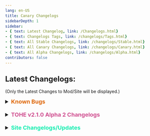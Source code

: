 ```yaml
---
lang: en-US
title: Canary Changelogs
sidebarDepth: 1
sidebar:
- { text: Latest Changelog, link: /Changelogs.html}
- { text: Changelogs Tags, link: /changelogs/Tags.html}
- { text: All Stable Changelogs, link: /changelogs/Stable.html}
- { text: All Canary Changelogs, link: /changelogs/Canary.html}
- { text: All Alpha Changelogs, link: /changelogs/Alpha.html}
contributors: false
---
```


## <font size=5em><b>Latest Changelogs:</b></font><br>
(Only the Latest Changes to Mod/Site will be displayed.)

<font size=4em>
<details>
<summary><b><font color=#de6707>Known Bugs</font></b></summary>

= <font color=#de6707><b>KNOWN BUG</b></font>: Servers may be unstable as the protocol requires fixing on Innersloth's side<br>
= <font color=#de6707><b>KNOWN BUG</b></font>: Doppelganger, Swift, & Imitator are working, but are unstable<br>
</details>
<br>
<details>
<summary><b><font color=#cf4e8f>TOHE v2.1.0 Alpha 2 Changelogs</font></b></summary>

* By [**TommyXL**](https://github.com/Tommy-XL)<br>
= <font color=#1376f0><b>BUG FIX</b></font>: Fixed lot of null errors for Neutral Apocalypse<br>
= <font color=#1376f0><b>BUG FIX</b></font>: Fixed some bugs for Neutral Apocalypse for modded clients<br>
= <font color=#1376f0><b>BUG FIX</b></font>: Fixed bug when F1 show role settings<br>
= <font color=#1376f0><b>BUG FIX</b></font>: Probably fixed bug when everyone see the roles (this bug somehow returned)<br>
= <font color=#F6BE00><b>CHANGE</b></font>: Added delay when clearing votes<br>
= <font color=#F6BE00><b>CHANGE</b></font>: Set 300 cd for Nemesis if they cannot use kill button<br>

* By [**Marg**](https://github.com/MargaretTheFool)<br>
\+ <font color=green><b>NEW</b></font>: Added new command: /apocalypseinfo<br>
= <font color=#1376f0><b>BUG FIX</b></font>: Fixed bug when setting "Transformed Neutral Apocalypse Can Be Guessed" works incorrectly<br>

* By [**Drakos**](https://github.com/Ultradragon005)<br>
= <font color=#F6BE00><b>CHANGE</b></font>: Changed warning message about Api Error Connection (Only in Canary and Stable versions)<br>
</details>
<br>
<details>
<summary><b><font color=#12edaf>Site Changelogs/Updates</font></b></summary>

* By [**Pyro**](https://sites.google.com/view/notpyro404)<br>
= <font color=#ece218><b>NOTICE</b></font>: Updated to v2.1.0 Alpha 2<br>
\+ Have a good day!<br>
= <font color=#ece218><b>NOTICE</b></font>: If there are any other issues, or you simply have feedback, open a forum in `#website-feedback`! Thank you!<br>
= <font color=#ece218><b>NOTICE</b></font>: Soul Collector & Berserker work differently in 2.1.0 Alpha 2 than they do in 2.0.2 Stable Release.<br>
= <font color=#e08709><b>IMPROVEMENT</b></font>: Added `Other` as a Tab for Add-ons as it's nicer to keep all addons in the same group (I'm not adding them to Game Modifiers, that's ugly).<br>
\+ <font color=green><b>NEW</b></font>: Added `Translations.md` (Instead of cluttering `Resources.md` with future Translation Submissions, Translations will be listed here.) Currently has no entries, nor submissions.<br>
\+ <font color=green><b>NEW</b></font>: Tab Favicon (Thanks Theta!)<br>
= <font color=#e08709><b>IMPROVEMENT</b></font>: All Commands + Hot-Keys are updated and finally listed. (Minus a few variants. However, variants like `/r` & `/role` were included.)<br>
= <font color=#F6BE00><b>CHANGE</b></font>: Dev Builds are now listed as Alpha Builds, this is due to a name change coming soon in the future.<br>
= <font color=#fdf08e><b>NOTE</b></font>: Role Counts/Amounts are finally corrected, thanks Drakos for doing the numbers! No idea what `[None] = Count: 13` still means though.<br>
= <font color=#ece218><b>NOTICE</b></font>: `zh-CN` and `fr` are fully up-to-date with Main (en-US), but not translated, meaning Simplified Chinese & French Translations are still in the works, sorry!<br>
= <font color=#fdf08e><b>NOTE</b></font>: You may realize that there are 3 results of roles if you use the built-in search bar. This is because you are getting a copy for every instance (Currently, `fr` & `zh-CN`) that is not yet translated. (An example being Reverie, even though <i>most</i> roles will display 3 results.)<br>
![image](./images/SearchReverie3BUG.png)<br>
</details>
</font>